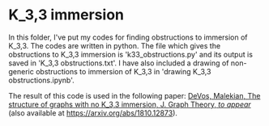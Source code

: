 # K_3,3 immersion

In this folder, I've put my codes for finding obstructions to immersion of K_3,3. The codes are written in python.
The file which gives the obstructions to K_3,3 immersion is 'k33_obstructions.py' and its output is
saved in 'K_3,3 obstructions.txt'. I have also included a drawing of non-generic obstructions to 
immersion of K_3,3 in 'drawing K_3,3 obstructions.ipynb'.

The result of this code is used in the following paper: [DeVos, Malekian, The structure of graphs with no K_3,3 immersion, J. Graph Theory, *to appear*](https://onlinelibrary.wiley.com/doi/10.1002/jgt.22678) (also available at https://arxiv.org/abs/1810.12873).
